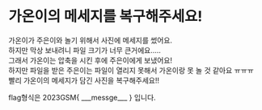 # 가온이의 메세지를 복구해주세요!
가온이가 주은이와 놀기 위해서 사진에 메세지를 썼어요.     
하지만 막상 보내려니 파일 크기가 너무 큰거에요.....      
그래서 가온이는 압축을 시킨 후에 주은이에게 보냈어요!       
하지만 파일을 받은 주은이는 파일이 열리지 못해서 가온이랑 못 놀 것 같아요 ㅠㅠㅠ     
빨리 가온이의 메세지가 담긴 사진을 복구해주세요!!

flag형식은 2023GSM{ \_\_\_messge___ } 입니다.
